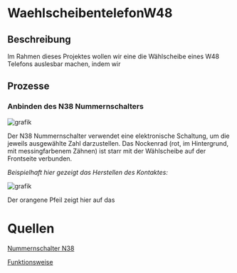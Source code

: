 # WaehlscheibentelefonW48

## Beschreibung

Im Rahmen dieses Projektes wollen wir eine die Wählscheibe eines W48 Telefons auslesbar machen, indem wir

## Prozesse

### Anbinden des N38 Nummernschalters
![grafik](https://user-images.githubusercontent.com/69843539/222415091-131c2bbd-e8e3-494b-afca-9eecb5d05f55.png)

Der N38 Nummernschalter verwendet eine elektronische Schaltung, um die jeweils ausgewählte Zahl darzustellen. Das Nockenrad (rot, im Hintergrund, mit messingfarbenem Zähnen) ist starr mit der Wählscheibe auf der Frontseite verbunden.

*Beispielhaft hier gezeigt das Herstellen des Kontaktes:*

![grafik](https://user-images.githubusercontent.com/69843539/222415148-465c6221-bb20-4c55-9a29-936e778b8555.png)

Der orangene Pfeil zeigt hier auf das 



# Quellen
[Nummernschalter N38](https://elektronikbasteln.pl7.de/nummernschalter-n38)

[Funktionsweise](https://elektronikbasteln.pl7.de/nummernschalter-funktionsweise)
